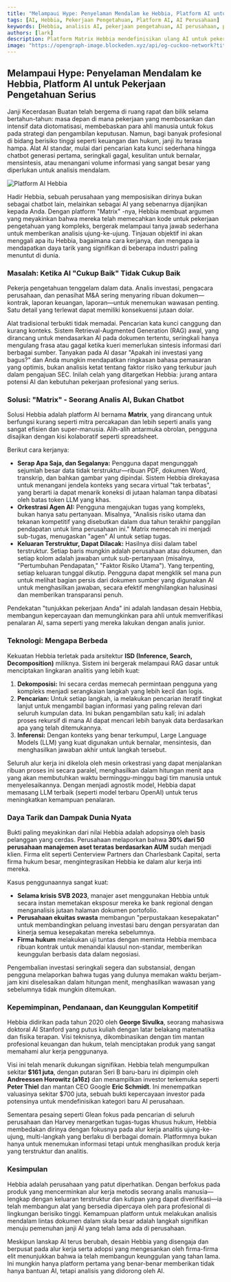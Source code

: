 ```yaml
---
title: "Melampaui Hype: Penyelaman Mendalam ke Hebbia, Platform AI untuk Pekerjaan Pengetahuan Serius"
tags: [AI, Hebbia, Pekerjaan Pengetahuan, Platform AI, AI Perusahaan]
keywords: [Hebbia, analisis AI, pekerjaan pengetahuan, AI perusahaan, platform AI, arsitektur ISD]
authors: [lark]
description: Platform Matrix Hebbia mendefinisikan ulang AI untuk pekerjaan pengetahuan, menawarkan solusi kuat untuk analisis data kompleks di bidang keuangan dan hukum. Temukan bagaimana arsitektur ISD unik dan keluaran terstruktur mereka mengubah industri.
image: "https://opengraph-image.blockeden.xyz/api/og-cuckoo-network?title=Melampaui%20Hype:%20Penyelaman%20Mendalam%20ke%20Hebbia,%20Platform%20AI%20untuk%20Pekerjaan%20Pengetahuan%20Serius"
---
```


## Melampaui Hype: Penyelaman Mendalam ke Hebbia, Platform AI untuk Pekerjaan Pengetahuan Serius

Janji Kecerdasan Buatan telah bergema di ruang rapat dan bilik selama bertahun-tahun: masa depan di mana pekerjaan yang membosankan dan intensif data diotomatisasi, membebaskan para ahli manusia untuk fokus pada strategi dan pengambilan keputusan. Namun, bagi banyak profesional di bidang berisiko tinggi seperti keuangan dan hukum, janji itu terasa hampa. Alat AI standar, mulai dari pencarian kata kunci sederhana hingga chatbot generasi pertama, seringkali gagal, kesulitan untuk bernalar, mensintesis, atau menangani volume informasi yang sangat besar yang diperlukan untuk analisis mendalam.

![Platform AI Hebbia](https://opengraph-image.blockeden.xyz/api/og-cuckoo-network?title=Melampaui%20Hype:%20Penyelaman%20Mendalam%20ke%20Hebbia,%20Platform%20AI%20untuk%20Pekerjaan%20Pengetahuan%20Serius)

Hadir Hebbia, sebuah perusahaan yang memposisikan dirinya bukan sebagai chatbot lain, melainkan sebagai AI yang sebenarnya dijanjikan kepada Anda. Dengan platform "Matrix" -nya, Hebbia membuat argumen yang meyakinkan bahwa mereka telah memecahkan kode untuk pekerjaan pengetahuan yang kompleks, bergerak melampaui tanya jawab sederhana untuk memberikan analisis ujung-ke-ujung. Tinjauan objektif ini akan menggali apa itu Hebbia, bagaimana cara kerjanya, dan mengapa ia mendapatkan daya tarik yang signifikan di beberapa industri paling menuntut di dunia.

### Masalah: Ketika AI "Cukup Baik" Tidak Cukup Baik

Pekerja pengetahuan tenggelam dalam data. Analis investasi, pengacara perusahaan, dan penasihat M&A sering menyaring ribuan dokumen—kontrak, laporan keuangan, laporan—untuk menemukan wawasan penting. Satu detail yang terlewat dapat memiliki konsekuensi jutaan dolar.

Alat tradisional terbukti tidak memadai. Pencarian kata kunci canggung dan kurang konteks. Sistem Retrieval-Augmented Generation (RAG) awal, yang dirancang untuk mendasarkan AI pada dokumen tertentu, seringkali hanya mengulang frasa atau gagal ketika kueri memerlukan sintesis informasi dari berbagai sumber. Tanyakan pada AI dasar "Apakah ini investasi yang bagus?" dan Anda mungkin mendapatkan ringkasan bahasa pemasaran yang optimis, bukan analisis ketat tentang faktor risiko yang terkubur jauh dalam pengajuan SEC. Inilah celah yang ditargetkan Hebbia: jurang antara potensi AI dan kebutuhan pekerjaan profesional yang serius.

### Solusi: "Matrix" - Seorang Analis AI, Bukan Chatbot

Solusi Hebbia adalah platform AI bernama **Matrix**, yang dirancang untuk berfungsi kurang seperti mitra percakapan dan lebih seperti analis yang sangat efisien dan super-manusia. Alih-alih antarmuka obrolan, pengguna disajikan dengan kisi kolaboratif seperti spreadsheet.

Berikut cara kerjanya:
* **Serap Apa Saja, dan Segalanya:** Pengguna dapat mengunggah sejumlah besar data tidak terstruktur—ribuan PDF, dokumen Word, transkrip, dan bahkan gambar yang dipindai. Sistem Hebbia direkayasa untuk menangani jendela konteks yang secara virtual "tak terbatas", yang berarti ia dapat menarik koneksi di jutaan halaman tanpa dibatasi oleh batas token LLM yang khas.
* **Orkestrasi Agen AI:** Pengguna mengajukan tugas yang kompleks, bukan hanya satu pertanyaan. Misalnya, "Analisis risiko utama dan tekanan kompetitif yang disebutkan dalam dua tahun terakhir panggilan pendapatan untuk lima perusahaan ini." Matrix memecah ini menjadi sub-tugas, menugaskan "agen" AI untuk setiap tugas.
* **Keluaran Terstruktur, Dapat Dilacak:** Hasilnya diisi dalam tabel terstruktur. Setiap baris mungkin adalah perusahaan atau dokumen, dan setiap kolom adalah jawaban untuk sub-pertanyaan (misalnya, "Pertumbuhan Pendapatan," "Faktor Risiko Utama"). Yang terpenting, setiap keluaran tunggal dikutip. Pengguna dapat mengklik sel mana pun untuk melihat bagian persis dari dokumen sumber yang digunakan AI untuk menghasilkan jawaban, secara efektif menghilangkan halusinasi dan memberikan transparansi penuh.

Pendekatan "tunjukkan pekerjaan Anda" ini adalah landasan desain Hebbia, membangun kepercayaan dan memungkinkan para ahli untuk memverifikasi penalaran AI, sama seperti yang mereka lakukan dengan analis junior.

### Teknologi: Mengapa Berbeda

Kekuatan Hebbia terletak pada arsitektur **ISD (Inference, Search, Decomposition)** miliknya. Sistem ini bergerak melampaui RAG dasar untuk menciptakan lingkaran analitis yang lebih kuat:

1.  **Dekomposisi:** Ini secara cerdas memecah permintaan pengguna yang kompleks menjadi serangkaian langkah yang lebih kecil dan logis.
2.  **Pencarian:** Untuk setiap langkah, ia melakukan pencarian iteratif tingkat lanjut untuk mengambil bagian informasi yang paling relevan dari seluruh kumpulan data. Ini bukan pengambilan satu kali; ini adalah proses rekursif di mana AI dapat mencari lebih banyak data berdasarkan apa yang telah ditemukannya.
3.  **Inferensi:** Dengan konteks yang benar terkumpul, Large Language Models (LLM) yang kuat digunakan untuk bernalar, mensintesis, dan menghasilkan jawaban akhir untuk langkah tersebut.

Seluruh alur kerja ini dikelola oleh mesin orkestrasi yang dapat menjalankan ribuan proses ini secara paralel, menghasilkan dalam hitungan menit apa yang akan membutuhkan waktu berminggu-minggu bagi tim manusia untuk menyelesaikannya. Dengan menjadi agnostik model, Hebbia dapat memasang LLM terbaik (seperti model terbaru OpenAI) untuk terus meningkatkan kemampuan penalaran.

### Daya Tarik dan Dampak Dunia Nyata

Bukti paling meyakinkan dari nilai Hebbia adalah adopsinya oleh basis pelanggan yang cerdas. Perusahaan melaporkan bahwa **30% dari 50 perusahaan manajemen aset teratas berdasarkan AUM** sudah menjadi klien. Firma elit seperti Centerview Partners dan Charlesbank Capital, serta firma hukum besar, mengintegrasikan Hebbia ke dalam alur kerja inti mereka.

Kasus penggunaannya sangat kuat:
* **Selama krisis SVB 2023**, manajer aset menggunakan Hebbia untuk secara instan memetakan eksposur mereka ke bank regional dengan menganalisis jutaan halaman dokumen portofolio.
* **Perusahaan ekuitas swasta** membangun "perpustakaan kesepakatan" untuk membandingkan peluang investasi baru dengan persyaratan dan kinerja semua kesepakatan mereka sebelumnya.
* **Firma hukum** melakukan uji tuntas dengan meminta Hebbia membaca ribuan kontrak untuk menandai klausul non-standar, memberikan keunggulan berbasis data dalam negosiasi.

Pengembalian investasi seringkali segera dan substansial, dengan pengguna melaporkan bahwa tugas yang dulunya memakan waktu berjam-jam kini diselesaikan dalam hitungan menit, menghasilkan wawasan yang sebelumnya tidak mungkin ditemukan.

### Kepemimpinan, Pendanaan, dan Keunggulan Kompetitif

Hebbia didirikan pada tahun 2020 oleh **George Sivulka**, seorang mahasiswa doktoral AI Stanford yang putus kuliah dengan latar belakang matematika dan fisika terapan. Visi teknisnya, dikombinasikan dengan tim mantan profesional keuangan dan hukum, telah menciptakan produk yang sangat memahami alur kerja penggunanya.

Visi ini telah menarik dukungan signifikan. Hebbia telah mengumpulkan sekitar **$161 juta**, dengan putaran Seri B baru-baru ini dipimpin oleh **Andreessen Horowitz (a16z)** dan menampilkan investor terkemuka seperti **Peter Thiel** dan mantan CEO Google **Eric Schmidt**. Ini menempatkan valuasinya sekitar $700 juta, sebuah bukti kepercayaan investor pada potensinya untuk mendefinisikan kategori baru AI perusahaan.

Sementara pesaing seperti Glean fokus pada pencarian di seluruh perusahaan dan Harvey menargetkan tugas-tugas khusus hukum, Hebbia membedakan dirinya dengan fokusnya pada alur kerja analitis ujung-ke-ujung, multi-langkah yang berlaku di berbagai domain. Platformnya bukan hanya untuk menemukan informasi tetapi untuk menghasilkan produk kerja yang terstruktur dan analitis.

### Kesimpulan

Hebbia adalah perusahaan yang patut diperhatikan. Dengan berfokus pada produk yang mencerminkan alur kerja metodis seorang analis manusia—lengkap dengan keluaran terstruktur dan kutipan yang dapat diverifikasi—ia telah membangun alat yang bersedia dipercaya oleh para profesional di lingkungan berisiko tinggi. Kemampuan platform untuk melakukan analisis mendalam lintas dokumen dalam skala besar adalah langkah signifikan menuju pemenuhan janji AI yang telah lama ada di perusahaan.

Meskipun lanskap AI terus berubah, desain Hebbia yang disengaja dan berpusat pada alur kerja serta adopsi yang mengesankan oleh firma-firma elit menunjukkan bahwa ia telah membangun keunggulan yang tahan lama. Ini mungkin hanya platform pertama yang benar-benar memberikan tidak hanya bantuan AI, tetapi analisis yang didorong oleh AI.